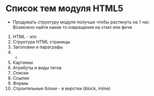 # Список тем модуля HTML5

- Продумать структуру модуля получше чтобы растянуть на 1 час
Возможно найти какие то извращения на хтмл или фичи 

1. HTML - это
2. Структура HTML страницы
3. Заголовки и параграфы
4. -
5. Картинки
6. Атрибуты и виды тегов
7. Списки
8. Ссылки
9. Формы
10. Строительные блоки - в верстки (block, inline)
